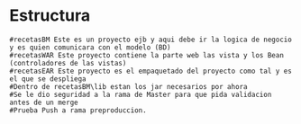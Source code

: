 # Estructura
	#recetasBM Este es un proyecto ejb y aqui debe ir la logica de negocio y es quien comunicara con el modelo (BD)
	#recetasWAR Este proyecto contiene la parte web las vista y los Bean (controladores de las vistas)
	#recetasEAR Este proyecto es el empaquetado del proyecto como tal y es el que se despliega
	#Dentro de recetasBM\lib estan los jar necesarios por ahora
	#Se le dio seguridad a la rama de Master para que pida validacion antes de un merge
	#Prueba Push a rama preproduccion.
	